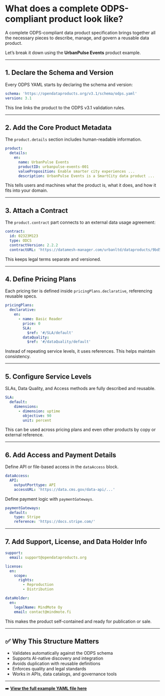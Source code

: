 # What does a complete ODPS-compliant product look like?

A complete ODPS-compliant data product specification brings together all the necessary pieces to describe, manage, and govern a reusable data product.

Let’s break it down using the **UrbanPulse Events** product example.

---

## 1. Declare the Schema and Version

Every ODPS YAML starts by declaring the schema and version:

```yaml
schema: 'https://opendataproducts.org/v3.1/schema/odps.yaml'
version: 3.1
```

This line links the product to the ODPS v3.1 validation rules.

---

## 2. Add the Core Product Metadata

The `product.details` section includes human-readable information.

```yaml
product:
  details:
    en:
      name: UrbanPulse Events
      productID: urbanpulse-events-001
      valueProposition: Enable smarter city experiences ...
      description: UrbanPulse Events is a SmartCity data product ...
```

This tells users and machines what the product is, what it does, and how it fits into your domain.

---

## 3. Attach a Contract

The `product.contract` part connects to an external data usage agreement:

```yaml
contract:
  id: 02323M123
  type: ODCS
  contractVersion: 2.2.2
  contractURL: 'https://datamesh-manager.com/urbanltd/dataproducts/9bd530'
```

This keeps legal terms separate and versioned.

---

## 4. Define Pricing Plans

Each pricing tier is defined inside `pricingPlans.declarative`, referencing reusable specs.

```yaml
pricingPlans:
  declarative:
    en:
      - name: Basic Reader
        price: 0
        SLA:
          $ref: '#/SLA/default'
        dataQuality:
          $ref: '#/dataQuality/default'
```

Instead of repeating service levels, it uses references. This helps maintain consistency.

---

## 5. Configure Service Levels

SLAs, Data Quality, and Access methods are fully described and reusable.

```yaml
SLA:
  default:
    dimensions:
      - dimension: uptime
        objective: 90
        unit: percent
```

This can be used across pricing plans and even other products by copy or external reference.

---

## 6. Add Access and Payment Details

Define API or file-based access in the `dataAccess` block.

```yaml
dataAccess:
  API:
    outputPorttype: API
    accessURL: 'https://data.cms.gov/data-api/...'
```

Define payment logic with `paymentGateways`.

```yaml
paymentGateways:
  default:
    type: Stripe
    reference: 'https://docs.stripe.com/'
```

---

## 7. Add Support, License, and Data Holder Info

```yaml
support:
  email: support@opendataproducts.org

license:
  en:
    scope:
      rights:
        - Reproduction
        - Distribution

dataHolder:
  en:
    legalName: MindMote Oy
    email: contact@mindmote.fi
```

This makes the product self-contained and ready for publication or sale.

---

## ✅ Why This Structure Matters

- Validates automatically against the ODPS schema
- Supports AI-native discovery and integration
- Avoids duplication with reusable definitions
- Enforces quality and legal standards
- Works in APIs, data catalogs, and governance tools

---

➡️ **[View the full example YAML file here](yaml/full-example.yml)**
